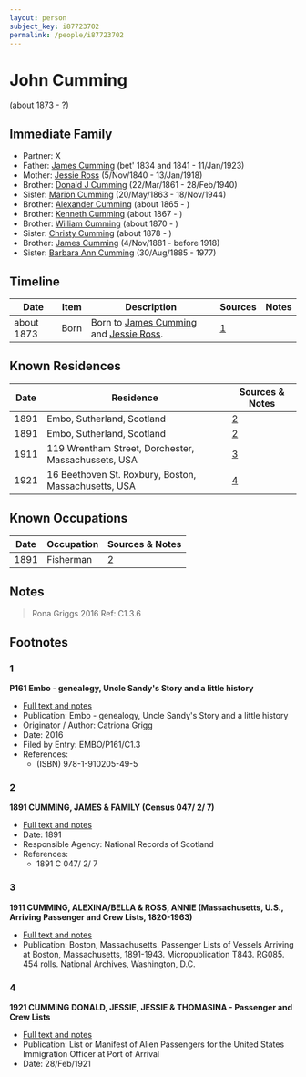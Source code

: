 ```yaml
---
layout: person
subject_key: i87723702
permalink: /people/i87723702
---
```


# John Cumming
(about 1873 - ?)

## Immediate Family

* Partner: X
* Father: [James Cumming](./@66384942@-james-cumming-b1834~1841-d1923-1-11.md) (bet' 1834 and 1841 - 11/Jan/1923)
* Mother: [Jessie Ross](./@60546968@-jessie-ross-b1840-11-5-d1918-1-13.md) (5/Nov/1840 - 13/Jan/1918)
* Brother: [Donald J Cumming](./@20465544@-donald-j-cumming-b1861-3-22-d1940-2-28.md) (22/Mar/1861 - 28/Feb/1940)
* Sister: [Marion Cumming](./@59851647@-marion-cumming-b1863-5-20-d1944-11-18.md) (20/May/1863 - 18/Nov/1944)
* Brother: [Alexander Cumming](./@7306221@-alexander-cumming-b1865-d.md) (about 1865 - )
* Brother: [Kenneth Cumming](./@14447152@-kenneth-cumming-b1867-d.md) (about 1867 - )
* Brother: [William Cumming](./@10016098@-william-cumming-b1870-d.md) (about 1870 - )
* Sister: [Christy Cumming](./@94377968@-christy-cumming-b1878-d.md) (about 1878 - )
* Brother: [James Cumming](./@64418166@-james-cumming-b1881-11-4-d1918.md) (4/Nov/1881 - before 1918)
* Sister: [Barbara Ann Cumming](./@57039529@-barbara-ann-cumming-b1885-8-30-d1977.md) (30/Aug/1885 - 1977)

## Timeline

Date | Item | Description | Sources | Notes
---|---|---|---|---
about 1873 | Born | Born to [James Cumming](./@66384942@-james-cumming-b1834~1841-d1923-1-11.md) and [Jessie Ross](./@60546968@-jessie-ross-b1840-11-5-d1918-1-13.md). | [1](#1) | 

## Known Residences

Date | Residence | Sources & Notes
---|---|---
1891 | Embo, Sutherland, Scotland | [2](#2)
1891 | Embo, Sutherland, Scotland | [2](#2)
1911 | 119 Wrentham Street, Dorchester, Massachussets, USA | [3](#3)
1921 | 16 Beethoven St. Roxbury, Boston, Massachusetts, USA | [4](#4)

## Known Occupations

Date | Occupation | Sources & Notes
---|---|---
1891 | Fisherman | [2](#2)

## Notes

> Rona Griggs 2016 Ref: C1.3.6
>


## Footnotes

### 1

**P161 Embo - genealogy, Uncle Sandy's Story and a little history**

* [Full text and notes](../sources/@95058656@-p161-embo-genealogy,-uncle-sandy's-story-and-a-little-history.md)
* Publication: Embo - genealogy, Uncle Sandy's Story and a little history
* Originator / Author: Catriona Grigg
* Date: 2016
* Filed by Entry: EMBO/P161/C1.3
* References: 
  * (ISBN) 978-1-910205-49-5

### 2

**1891 CUMMING, JAMES & FAMILY (Census 047/ 2/ 7)**

* [Full text and notes](../sources/@57159470@-1891-cumming,-james-&-family-census-047-2-7-.md)
* Date: 1891
* Responsible Agency: National Records of Scotland
* References: 
  * 1891 C 047/ 2/ 7

### 3

**1911 CUMMING, ALEXINA/BELLA & ROSS, ANNIE (Massachusetts, U.S., Arriving Passenger and Crew Lists, 1820-1963)**

* [Full text and notes](../sources/@258384@-1911-cumming,-alexina-bella-&-ross,-annie-massachusetts,-u.s.,-arriving-passenger-and-crew-lists,-1….md)
* Publication: Boston, Massachusetts. Passenger Lists of Vessels Arriving at Boston, Massachusetts, 1891-1943. Micropublication T843. RG085. 454 rolls. National Archives, Washington, D.C.

### 4

**1921 CUMMING DONALD, JESSIE, JESSIE & THOMASINA - Passenger and Crew Lists**

* [Full text and notes](../sources/@67676004@-1921-cumming-donald,-jessie,-jessie-&-thomasina-passenger-and-crew-lists.md)
* Publication: List or Manifest of Alien Passengers for the United States Immigration Officer at Port of Arrival
* Date: 28/Feb/1921

